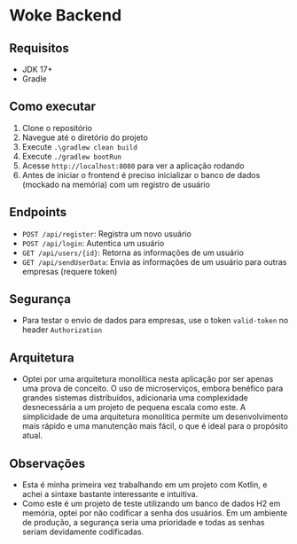 # Woke Backend

## Requisitos

- JDK 17+
- Gradle

## Como executar

1. Clone o repositório
2. Navegue até o diretório do projeto
3. Execute `.\gradlew clean build`
4. Execute `./gradlew bootRun`
5. Acesse `http://localhost:8080` para ver a aplicação rodando
6. Antes de iniciar o frontend é preciso inicializar o banco de dados (mockado na memória) com um registro de usuário

## Endpoints

- `POST /api/register`: Registra um novo usuário
- `POST /api/login`: Autentica um usuário
- `GET /api/users/{id}`: Retorna as informações de um usuário
- `GET /api/sendUserData`: Envia as informações de um usuário para outras empresas (requere token)

## Segurança

- Para testar o envio de dados para empresas, use o token `valid-token` no header `Authorization`

## Arquitetura

- Optei por uma arquitetura monolítica nesta aplicação por ser apenas uma prova de conceito. O uso de microserviços, embora benéfico para grandes sistemas distribuídos, adicionaria uma complexidade desnecessária a um projeto de pequena escala como este. A simplicidade de uma arquitetura monolítica permite um desenvolvimento mais rápido e uma manutenção mais fácil, o que é ideal para o propósito atual. 

## Observações

- Esta é minha primeira vez trabalhando em um projeto com Kotlin, e achei a sintaxe bastante interessante e intuitiva.
- Como este é um projeto de teste utilizando um banco de dados H2 em memória, optei por não codificar a senha dos usuários. Em um ambiente de produção, a segurança seria uma prioridade e todas as senhas seriam devidamente codificadas.
